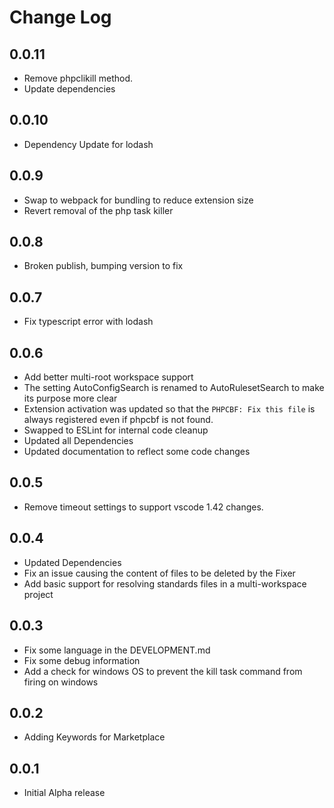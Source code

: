 # Change Log
## 0.0.11
-  Remove phpclikill method. 
-  Update dependencies

## 0.0.10
-   Dependency Update for lodash

## 0.0.9
-   Swap to webpack for bundling to reduce extension size
-   Revert removal of the php task killer

## 0.0.8
-   Broken publish, bumping version to fix

## 0.0.7
-   Fix typescript error with lodash

## 0.0.6
-   Add better multi-root workspace support
-   The setting AutoConfigSearch is renamed to AutoRulesetSearch to make its purpose more clear
-   Extension activation was updated so that the `PHPCBF: Fix this file` is always registered even if phpcbf is not found.
-   Swapped to ESLint for internal code cleanup
-   Updated all Dependencies
-   Updated documentation to reflect some code changes

## 0.0.5

-   Remove timeout settings to support vscode 1.42 changes.

## 0.0.4

-   Updated Dependencies
-   Fix an issue causing the content of files to be deleted by the Fixer
-   Add basic support for resolving standards files in a multi-workspace project

## 0.0.3

-   Fix some language in the DEVELOPMENT.md
-   Fix some debug information
-   Add a check for windows OS to prevent the kill task command from firing on windows

## 0.0.2

-   Adding Keywords for Marketplace

## 0.0.1

-   Initial Alpha release

